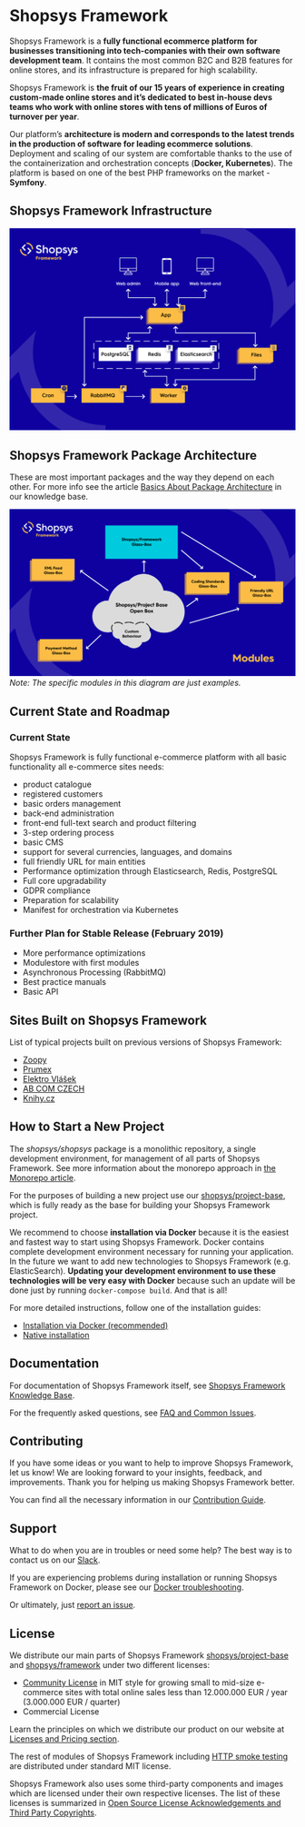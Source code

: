 # Shopsys Framework
Shopsys Framework is a **fully functional ecommerce platform for businesses transitioning into tech-companies with their own software development team**. 
It contains the most common B2C and B2B features for online stores, and its infrastructure is prepared for high scalability.

Shopsys Framework is **the fruit of our 15 years of experience in creating custom-made online stores and it’s dedicated to best in-house devs teams who work with online stores with tens of millions of Euros of turnover per year**. 

Our platform’s **architecture is modern and corresponds to the latest trends in the production of software for leading ecommerce solutions**. 
Deployment and scaling of our system are comfortable thanks to the use of the containerization and orchestration concepts (**Docker, Kubernetes**). 
The platform is based on one of the best PHP frameworks on the market - **Symfony**.

## Shopsys Framework Infrastructure
![Shopsys Framework Infrastructure](./docs/img/shopsys-framework-infrastructure.png 'Shopsys Framework Infrastructure')

## Shopsys Framework Package Architecture
These are most important packages and the way they depend on each other.
For more info see the article [Basics About Package Architecture](./docs/introduction/basics-about-package-architecture.md) in our knowledge base.

![Shopsys Framework package architecture schema](./docs/img/package-architecture.png 'Shopsys Framework Package Architecture')
*Note: The specific modules in this diagram are just examples.*

## Current State and Roadmap

### Current State

Shopsys Framework is fully functional e-commerce platform with all basic functionality all e-commerce sites needs:
* product catalogue
* registered customers
* basic orders management
* back-end administration
* front-end full-text search and product filtering
* 3-step ordering process
* basic CMS
* support for several currencies, languages, and domains
* full friendly URL for main entities
* Performance optimization through Elasticsearch, Redis, PostgreSQL
* Full core upgradability
* GDPR compliance
* Preparation for scalability
* Manifest for orchestration via Kubernetes

### Further Plan for Stable Release (February 2019)

* More performance optimizations
* Modulestore with first modules
* Asynchronous Processing (RabbitMQ)
* Best practice manuals
* Basic API

## Sites Built on Shopsys Framework
List of typical projects built on previous versions of Shopsys Framework:
* [Zoopy](https://www.zoopy.cz/)
* [Prumex](https://www.prumex.cz/)
* [Elektro Vlášek](https://www.elektrovlasek.cz/)
* [AB COM CZECH](https://www.ab-com.cz/)
* [Knihy.cz](https://www.knihy.cz/)

## How to Start a New Project
The *shopsys/shopsys* package is a monolithic repository, a single development environment, for management of all parts of Shopsys Framework.
See more information about the monorepo approach in [the Monorepo article](./docs/introduction/monorepo.md).

For the purposes of building a new project use our [shopsys/project-base](https://github.com/shopsys/project-base),
which is fully ready as the base for building your Shopsys Framework project.

We recommend to choose **installation via Docker** because it is the easiest and fastest way to start using Shopsys Framework.
Docker contains complete development environment necessary for running your application.
In the future we want to add new technologies to Shopsys Framework (e.g. ElasticSearch).
**Updating your development environment to use these technologies will be very easy with Docker**
because such an update will be done just by running `docker-compose build`.
And that is all!

For more detailed instructions, follow one of the installation guides:

* [Installation via Docker (recommended)](docs/installation/installation-using-docker.md)
* [Native installation](docs/installation/native-installation.md)

## Documentation
For documentation of Shopsys Framework itself, see [Shopsys Framework Knowledge Base](./docs/index.md).

For the frequently asked questions, see [FAQ and Common Issues](./docs/introduction/faq-and-common-issues.md).

## Contributing
If you have some ideas or you want to help to improve Shopsys Framework, let us know!
We are looking forward to your insights, feedback, and improvements.
Thank you for helping us making Shopsys Framework better.

You can find all the necessary information in our [Contribution Guide](./CONTRIBUTING.md). 

## Support
What to do when you are in troubles or need some help?
The best way is to contact us on our [Slack](http://slack.shopsys-framework.com/).

If you are experiencing problems during installation or running Shopsys Framework on Docker,
please see our [Docker troubleshooting](./docs/docker/docker-troubleshooting.md).

Or ultimately, just [report an issue](https://github.com/shopsys/shopsys/issues/new).

## License
We distribute our main parts of Shopsys Framework
[shopsys/project-base](https://github.com/shopsys/project-base) and
[shopsys/framework](https://github.com/shopsys/framework) under two different licenses: 

* [Community License](./LICENSE) in MIT style for growing small to mid-size e-commerce sites with total online sales less than 12.000.000 EUR / year (3.000.000 EUR / quarter)
* Commercial License

Learn the principles on which we distribute our product on our website at [Licenses and Pricing section](https://www.shopsys.com/licensing).

The rest of modules of Shopsys Framework including [HTTP smoke testing](https://github.com/shopsys/http-smoke-testing) are distributed under standard MIT license. 

Shopsys Framework also uses some third-party components and images which are licensed under their own respective licenses.
The list of these licenses is summarized in  [Open Source License Acknowledgements and Third Party Copyrights](./open-source-license-acknowledgements-and-third-party-copyrights.md).

